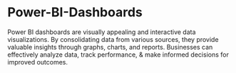 # Power-BI-Dashboards
Power BI dashboards are visually appealing and interactive data visualizations. By consolidating data from various sources, they provide valuable insights through graphs, charts, and reports. Businesses can effectively analyze data, track performance, & make informed decisions for improved outcomes.
